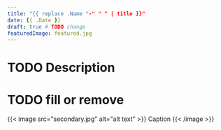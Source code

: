 ```yaml
---
title: "{{ replace .Name "-" " " | title }}"
date: {{ .Date }}
draft: true # TODO change
featuredImage: featured.jpg
---
```


# TODO Description

# TODO fill or remove
{{< image src="secondary.jpg" alt="alt text" >}}
    Caption
{{< /image >}}

